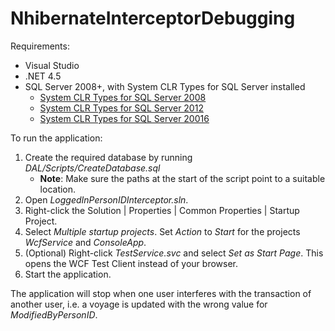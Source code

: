 # NhibernateInterceptorDebugging

Requirements:
* Visual Studio
* .NET 4.5
* SQL Server 2008+, with System CLR Types for SQL Server installed
    * [System CLR Types for SQL Server 2008](https://www.microsoft.com/en-us/download/details.aspx?id=26728)
    * [System CLR Types for SQL Server 2012](https://www.microsoft.com/en-us/download/details.aspx?id=29065)
    * [System CLR Types for SQL Server 20016](https://www.microsoft.com/en-us/download/details.aspx?id=52676)

To run the application:
1. Create the required database by running *DAL/Scripts/CreateDatabase.sql*
    * **Note**: Make sure the paths at the start of the script point to a suitable location.
2. Open *LoggedInPersonIDInterceptor.sln*.
3. Right-click the Solution | Properties | Common Properties | Startup Project.
4. Select *Multiple startup projects*. Set *Action* to *Start* for the projects *WcfService* and *ConsoleApp*.
5. (Optional) Right-click *TestService.svc* and select *Set as Start Page*. This opens the WCF Test Client instead of your browser.
6. Start the application.


The application will stop when one user interferes with the transaction of another user, i.e. a voyage is updated with the wrong value for *ModifiedByPersonID*.